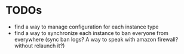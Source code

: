 # TODOs
* find a way to manage configuration for each instance type
* find a way to synchronize each instance to ban everyone from everywhere (sync ban logs? A way to speak with amazon firewall? without relaunch it?)
